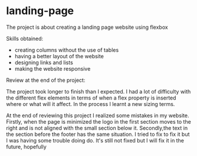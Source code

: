# landing-page
The project is about creating a landing page website using flexbox

Skills obtained:
<ul>
<li>creating columns without the use of tables</li>
<li>having a better layout of the website</li>
<li>designing links and lists</li>
<li>making the website responsive</li>
</ul>

Review at the end of the project:

The project took longer to finish than I expected. I had a lot of difficulty with the different
flex elements in terms of when a flex property is inserted where or what will it
affect. In the process I learnt a new sizing terms.

At the end of reviewing this project I realized some mistakes in my website. Firstly, when the
page is minimized the logo in the first section moves to the right and is not aligned with the small
section below it. Secondly,the text in the section before the footer has the same situation. I tried to fix to
fix it but I was having some trouble doing do. It's still not fixed but I will fix it in the future, hopefully
